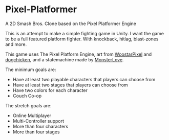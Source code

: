 # Pixel-Platformer
A 2D Smash Bros. Clone based on the Pixel Platformer Engine

This is an attempt to make a simple fighting game in Unity. I want the game to be a full featured platform fighter. With knockback, hitlag, blast-zones and more.

This game uses The Pixel Platform Engine, art from [WoostarPixel](https://twitter.com/WoostarsPixels) and [dogchicken](https://opengameart.org/users/dogchicken), and a statemachine made by [MonsterLove](https://github.com/thefuntastic/Unity3d-Finite-State-Machine).

The minimum goals are:

* Have at least two playable characters that players can choose from
* Have at least two stages that players can choose from
* Have two colors for each character
* Couch Co-op

The stretch goals are:

* Online Multiplayer
* Multi-Controller support
* More than four characters
* More than four stages

